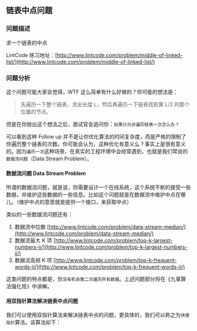 ## 链表中点问题



### 问题描述

求一个链表的中点

LintCode 练习地址：[http://www.lintcode.com/problem/middle-of-linked-list/](http://www.lintcode.com/problem/middle-of-linked-list/)

### 问题分析

这个问题可能大家会觉得，WTF 这么简单有什么好做的？你可能的想法是：

> 先遍历一下整个链表，求出长度 L，然后再遍历一下链表找到第 L/2 的那个位置的节点。

但是在你抛出这个想法之后，面试官会追问你：`如果只允许遍历链表一次怎么办？`

可以看到这种 Follow up 并不是让你优化算法的时间复杂度，而是严格的限制了你遍历整个链表的次数。你可能会认为，这种优化有意义么？事实上是很有意义的。因为`遍历一次`这种场景，在真实的工程环境中会经常遇到，也就是我们常说的`数据流问题`（Data Stream Problem）。

#### 数据流问题 Data Stream Problem

所谓的数据流问题，就是说，你需要设计一个在线系统，这个系统不断的接受一些数据，并维护这些数据的一些信息。比如这个问题就是在数据流中维护中点在哪儿。（维护中点的意思就是提供一个接口，来获取中点）

类似的一些数据流问题还有：

1. 数据流中位数
   [http://www.lintcode.com/problem/data-stream-median/](http://www.lintcode.com/problem/data-stream-median/)
2. 数据流最大 K 项
   [http://www.lintcode.com/problem/top-k-largest-numbers-ii/](http://www.lintcode.com/problem/top-k-largest-numbers-ii/)
3. 数据流高频 K 项
   [http://www.lintcode.com/problem/top-k-frequent-words-ii/](http://www.lintcode.com/problem/top-k-frequent-words-ii/)

这类问题的特点都是，你`没有机会第二次遍历所有数据`。上述问题部分将在《九章算法强化班》中讲解。

#### 用双指针算法解决链表中点问题

我们可以使用双指针算法来解决链表中点的问题，更具体的，我们可以称之为`快慢指针`算法。该算法如下：







